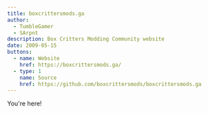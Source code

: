 ```yaml
---
title: boxcrittersmods.ga
author:
  - TumbleGamer
  - SArpnt
description: Box Critters Modding Community website
date: 2009-05-15
buttons:
  - name: Website
    href: https://boxcrittersmods.ga/
  - type: 1
    name: Source
    href: https://github.com/boxcrittersmods/boxcrittersmods.ga
---
```

You're here!